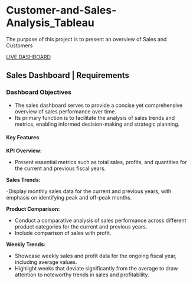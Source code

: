 # Customer-and-Sales-Analysis_Tableau
The purpose of this project is to present an overview of Sales and Customers

[LIVE DASHBOARD]()
## Sales Dashboard | Requirements

### Dashboard Objectives
- The sales dashboard serves to provide a concise yet comprehensive overview of sales performance over time.
- Its primary function is to facilitate the analysis of sales trends and metrics, enabling informed decision-making and strategic planning.

#### Key Features
**KPI Overview:**

- Present essential metrics such as total sales, profits, and quantities for the current and previous fiscal years.
  
**Sales Trends:**

-Display monthly sales data for the current and previous years, with emphasis on identifying peak and off-peak months.

**Product Comparison:**

- Conduct a comparative analysis of sales performance across different product categories for the current and previous years.
- Include comparison of sales with profit.
  
**Weekly Trends:**

- Showcase weekly sales and profit data for the ongoing fiscal year, including average values.
- Highlight weeks that deviate significantly from the average to draw attention to noteworthy trends in sales and profitability.


  



  
